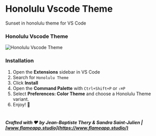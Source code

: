 # Honolulu Vscode Theme

Sunset in honolulu theme for VS Code

### Honolulu Vscode Theme

![Honolulu Vscode Theme](https://i.ibb.co/sRx9hfc/Capture-d-e-cran-2022-10-13-a-23-22-18.png)

### Installation

1. Open the **Extensions** sidebar in VS Code
2. Search for `Honolulu Theme`
3. Click **Install**
4. Open the **Command Palette** with `Ctrl+Shift+P` or `⇧⌘P`
5. Select **Preferences: Color Theme** and choose a Honolulu Theme variant.
6. Enjoy! 🎉

#

**_Crafted with ❤️ by Jean-Baptiste Thery & Sandra Saint-Julien | [www.flameapp.studio](https://www.flameapp.studio/)_**
